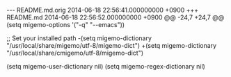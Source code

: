 --- README.md.orig	2014-06-18 22:56:41.000000000 +0900
+++ README.md	2014-06-18 22:56:52.000000000 +0900
@@ -24,7 +24,7 @@
 (setq migemo-options '("-q" "--emacs"))
 
 ;; Set your installed path
-(setq migemo-dictionary "/usr/local/share/migemo/utf-8/migemo-dict")
+(setq migemo-dictionary "/usr/local/share/cmigemo/utf-8/migemo-dict")
 
 (setq migemo-user-dictionary nil)
 (setq migemo-regex-dictionary nil)
